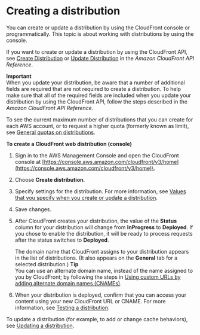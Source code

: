 # Creating a distribution<a name="distribution-web-creating-console"></a>

You can create or update a distribution by using the CloudFront console or programmatically\. This topic is about working with distributions by using the console\.

If you want to create or update a distribution by using the CloudFront API, see [ Create Distribution](https://docs.aws.amazon.com/cloudfront/latest/APIReference/API_CreateDistribution.html) or [Update Distribution](https://docs.aws.amazon.com/cloudfront/latest/APIReference/API_UpdateDistribution.html) in the *Amazon CloudFront API Reference*\. 

**Important**  
When you update your distribution, be aware that a number of additional fields are required that are not required to create a distribution\. To help make sure that all of the required fields are included when you update your distribution by using the CloudFront API, follow the steps described in the *Amazon CloudFront API Reference*\.

To see the current maximum number of distributions that you can create for each AWS account, or to request a higher quota \(formerly known as limit\), see [General quotas on distributions](cloudfront-limits.md#limits-web-distributions)\.<a name="CreatingDownloadDistributionsConsoleProcedure"></a>

**To create a CloudFront web distribution \(console\)**

1. Sign in to the AWS Management Console and open the CloudFront console at [https://console.aws.amazon.com/cloudfront/v3/home](https://console.aws.amazon.com/cloudfront/v3/home)\.

1. Choose **Create distribution**\.

1. Specify settings for the distribution\. For more information, see [Values that you specify when you create or update a distribution](distribution-web-values-specify.md)\.

1. Save changes\.

1. After CloudFront creates your distribution, the value of the **Status** column for your distribution will change from **InProgress** to **Deployed**\. If you chose to enable the distribution, it will be ready to process requests after the status switches to **Deployed**\. 

   The domain name that CloudFront assigns to your distribution appears in the list of distributions\. \(It also appears on the **General** tab for a selected distribution\.\) 
**Tip**  
You can use an alternate domain name, instead of the name assigned to you by CloudFront; by following the steps in [Using custom URLs by adding alternate domain names \(CNAMEs\)](CNAMEs.md)\.

1. When your distribution is deployed, confirm that you can access your content using your new CloudFront URL or CNAME\. For more information, see [Testing a distribution](distribution-web-testing.md)\.

To update a distribution \(for example, to add or change cache behaviors\), see [Updating a distribution](HowToUpdateDistribution.md)\.